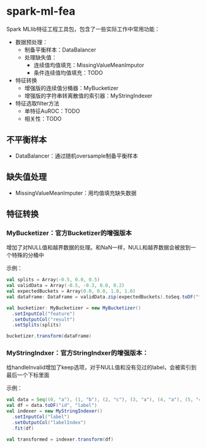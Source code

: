 # spark-ml-fea

Spark MLlib特征工程工具包，包含了一些实际工作中常用功能：
- 数据预处理：
  - 制备平衡样本：DataBalancer
  - 处理缺失值：
    - 连续值均值填充：MissingValueMeanImputor
    - 条件连续值均值填充：TODO
- 特征转换
  - 增强版的连续值分桶器：MyBucketizer
  - 增强版的字符串转离散值的索引器：MyStringIndexer
- 特征选取filter方法
  - 单特征AuROC：TODO
  - 相关性：TODO

## 不平衡样本

- DataBalancer：通过随机oversample制备平衡样本

## 缺失值处理

- MissingValueMeanImputer：用均值填充缺失数据

## 特征转换

### MyBucketizer：官方Bucketizer的增强版本

增加了对NULL值和越界数据的处理。和NaN一样，NULL和越界数据会被放到一个特殊的分桶中

示例： 
```scala
val splits = Array(-0.5, 0.0, 0.5)
val validData = Array(-0.5, -0.3, 0.0, 0.2)
val expectedBuckets = Array(0.0, 0.0, 1.0, 1.0)
val dataFrame: DataFrame = validData.zip(expectedBuckets).toSeq.toDF("feature", "expected")

val bucketizer: MyBucketizer = new MyBucketizer()
  .setInputCol("feature")
  .setOutputCol("result")
  .setSplits(splits)

bucketizer.transform(dataFrame)
```
### MyStringIndxer：官方StringIndxer的增强版本：

给handleInvalid增加了keep选项，对于NULL值和没有见过的label，会被索引到最后一个下标里面

示例：
```scala
val data = Seq((0, "a"), (1, "b"), (2, "c"), (3, "a"), (4, "a"), (5, "c"))
val df = data.toDF("id", "label")
val indexer = new MyStringIndexer()
  .setInputCol("label")
  .setOutputCol("labelIndex")
  .fit(df)

val transformed = indexer.transform(df)
```